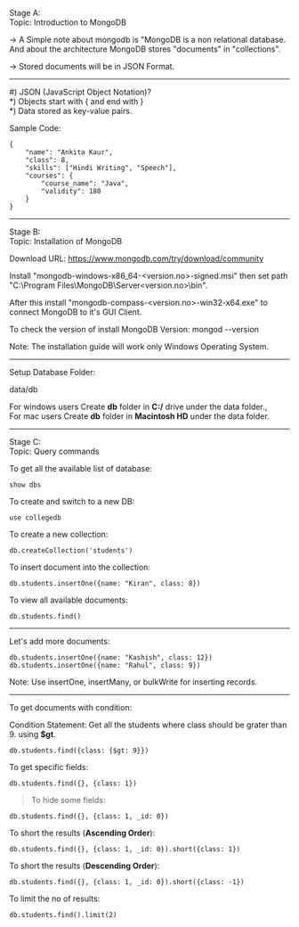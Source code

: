 Stage A:\
Topic: Introduction to MongoDB

-> A Simple note about mongodb is "MongoDB is a non relational database. And about the architecture MongoDB stores "documents" in "collections".

-> Stored documents will be in JSON Format.

-----

#) JSON (JavaScript Object Notation)?\
*) Objects start with { and end with }\
*) Data stored as key-value pairs.

Sample Code: 

```
{
    "name": "Ankita Kaur",
    "class": 8,
    "skills": ["Hindi Writing", "Speech"],
    "courses": {
        "course_name": "Java",
        "validity": 180
    }
}
```
-----
Stage B:\
Topic: Installation of MongoDB

Download URL: https://www.mongodb.com/try/download/community

Install "mongodb-windows-x86_64-<version.no>-signed.msi" then set path "C:\Program Files\MongoDB\Server\<version.no>\bin".

After this install "mongodb-compass-<version.no>-win32-x64.exe" to connect MongoDB to it's GUI Client.

To check the version of install MongoDB Version: mongod --version


Note: The installation guide will work only Windows Operating System.

-----

Setup Database Folder:

data/db

For windows users Create **db** folder in **C:/** drive under the data folder.,\
For mac users Create **db** folder in **Macintosh HD** under the data folder.

-----
Stage C:\
Topic: Query commands

To get all the available list of database:

```
show dbs
```

To create and switch to a new DB:

```
use collegedb
```

To create a new collection:

```
db.createCollection('students')
```

To insert document into the collection:

```
db.students.insertOne({name: "Kiran", class: 8})
```

To view all available documents:

```
db.students.find()
```

----

Let's add more documents:

```
db.students.insertOne({name: "Kashish", class: 12})
db.students.insertOne({name: "Rahul", class: 9})
```

Note:  Use insertOne, insertMany, or bulkWrite for inserting records.

----

To get documents with condition:

Condition Statement: Get all the students where class should be grater than 9. using **$gt**.

```
db.students.find({class: {$gt: 9}})
```

To get specific fields:

```
db.students.find({}, {class: 1})
```

> To hide some fields:

```
db.students.find({}, {class: 1, _id: 0})
```

To short the results (**Ascending Order**):

```
db.students.find({}, {class: 1, _id: 0}).short({class: 1})
```

To short the results (**Descending Order**):

```
db.students.find({}, {class: 1, _id: 0}).short({class: -1})
```

To limit the no of results:

```
db.students.find().limit(2)
```